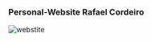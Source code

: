 ### Personal-Website Rafael Cordeiro

![webstite](https://user-images.githubusercontent.com/59150464/213204161-0ce325be-4710-4545-97e0-ae5aacbfb7f8.png)
